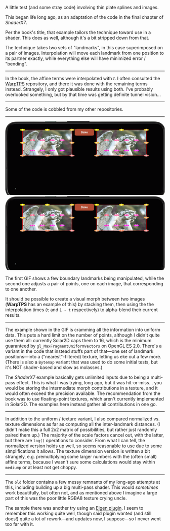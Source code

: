 A little test (and some stray code) involving thin plate splines and images.

This began life long ago, as an adaptation of the code in the final chapter of _ShaderX7_.

Per the book's title, that example tailors the technique toward use in a shader. This does as well, although it's a bit stripped down from that.

The technique takes two sets of "landmarks", in this case superimposed on a pair of images. Interpolation will move each landmark from one position to its
partner exactly, while everything else will have minimized error / "bending".

---

In the book, the affine terms were interpolated with _t_. I often consulted the [WarpTPS](https://github.com/dg1an3/WarpTPS) repository, and there it was
done with the remaining terms instead. Strangely, I only got plausible results using both. I've probably overlooked something, but by that time was getting
definite tunnel vision...

---

Some of the code is cobbled from my other repositories.

---

![image](tps1.gif)
![image](tps2.gif)

The first GIF shows a few boundary landmarks being manipulated, while the second one adjusts a pair of points, one on each image, that corresponding to one another.

It should be possible to create a visual morph between two images (**WarpTPS** has an example of this) by stacking them, then using the the interpolation times (`t` and `1 - t` respectively) to alpha-blend
their current results.

---

The example shown in the GIF is cramming all the information into uniform data. This puts a hard limit on the number of points, although I didn't quite use them all: currently Solar2D caps them to 16,
which is the minimum guaranteed by `gl_MaxFragmentUniformVectors` on OpenGL ES 2.0. There's a variant in the code that instead stuffs part of that&mdash;one set of landmark positions&mdash;into a ("nearest"-filtered)
texture, letting us eke out a few more. (There is also a `Bytemap` variant that was used to do some initial tests, but it's NOT shader-based and slow as molasses.)

The _ShaderX7_ example basically gets unlimited inputs due to being a multi-pass effect. This is what I was trying, long ago, but it was hit-or-miss... you would be storing the intermediate morph
contributions in a texture, and it would often exceed the precision available. The recommendation from the book was to use floating-point textures, which aren't currently implemented in Solar2D.
The examples here instead gather all contributions in one go.

---

In addition to the uniform / texture variant, I also compared normalized vs. texture dimensions as far as computing all the inter-landmark distances. (I didn't make this a full 2x2 matrix of possibilities,
but rather just randomly paired them up.) The majority of the scale factors cancel out, with the latter, but there are `log()` operations to consider. From what I can tell, the normalized version holds up
well, so seems reasonable to use due to some simplifications it allows. The texture dimension version is written a bit strangely, e.g. premultiplying some larger numbers with the (often small) affine terms,
because I wasn't sure some calculations would stay within `mediump` or at least not get choppy.

---

The `old` folder contains a few messy remnants of my long-ago attempts at this, including building up a big multi-pass shader. This would _sometimes_ work beautifully, but often not, and as mentioned
above I imagine a large part of this was the poor little RGBA8 texture crying uncle.

The sample there was another try using an [Eigen plugin](https://github.com/ggcrunchy/eigen-lua). I seem to remember this working quite well, though said plugin wanted (and still does!) quite a lot of
rework&mdash;and updates now, I suppose&mdash;so I never went too far with it.
